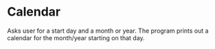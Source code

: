 # Calendar
Asks user for a start day and a month or year. The program prints out a calendar for the month/year starting on that day.
